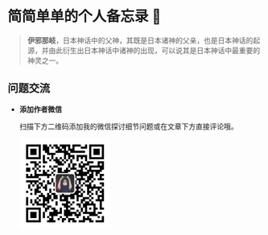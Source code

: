 # 简简单单的个人备忘录 💨

> **伊邪那岐**，日本神话中的父神，其既是日本诸神的父亲，也是日本神话的起源，并由此衍生出日本神话中诸神的出现，可以说其是日本神话中最重要的神灵之一。

## 问题交流

- **添加作者微信**
  
    扫描下方二维码添加我的微信探讨细节问题或在文章下方直接评论哦。

    <img src="./docs/assets/img/wechat.png" width="180" height="180"/>